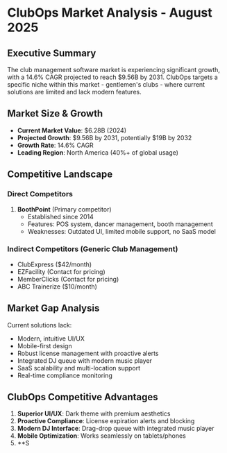 # ClubOps Market Analysis - August 2025

## Executive Summary
The club management software market is experiencing significant growth, with a 14.6% CAGR projected to reach $9.56B by 2031. ClubOps targets a specific niche within this market - gentlemen's clubs - where current solutions are limited and lack modern features.

## Market Size & Growth
- **Current Market Value**: $6.28B (2024)
- **Projected Growth**: $9.56B by 2031, potentially $19B by 2032
- **Growth Rate**: 14.6% CAGR
- **Leading Region**: North America (40%+ of global usage)

## Competitive Landscape

### Direct Competitors
1. **BoothPoint** (Primary competitor)
   - Established since 2014
   - Features: POS system, dancer management, booth management
   - Weaknesses: Outdated UI, limited mobile support, no SaaS model

### Indirect Competitors (Generic Club Management)
- ClubExpress ($42/month)
- EZFacility (Contact for pricing)
- MemberClicks (Contact for pricing)
- ABC Trainerize ($10/month)

## Market Gap Analysis
Current solutions lack:
- Modern, intuitive UI/UX
- Mobile-first design
- Robust license management with proactive alerts
- Integrated DJ queue with modern music player
- SaaS scalability and multi-location support
- Real-time compliance monitoring

## ClubOps Competitive Advantages
1. **Superior UI/UX**: Dark theme with premium aesthetics
2. **Proactive Compliance**: License expiration alerts and blocking
3. **Modern DJ Interface**: Drag-drop queue with integrated music player
4. **Mobile Optimization**: Works seamlessly on tablets/phones
5. **S